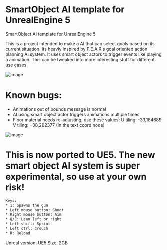 # SmartObject AI template for UnrealEngine 5
SmartObject AI template for UnrealEngine 5


This is a project intended to make a AI that can select goals based on its current situation. Its heavly inspired by F.E.A.R.s goal oriented action planning AI
system. It uses smart object actors to trigger events like playing a animation. This can be tweaked into more interesting stuff for different use cases.

![image](https://user-images.githubusercontent.com/2607194/164281029-70a04e75-c65c-4369-9adc-a0778b315820.png)




# Known bugs:

* Animations out of bounds message is normal
* AI using smart object actor triggers animations multiple times
* Floor material needs re-adjusting, use these values: U tiling: -33,184689 V tiling: −38,202377 (In the text coord node)

![image](https://user-images.githubusercontent.com/2607194/164358115-12f45ca7-206e-45a4-b48e-d944eb7a1625.png)






# This is now ported to UE5. The new smart object AI system is super experimental, so use at your own risk! 

```diff
Keys:
* 1: Spawns the gun
* Left mouse button: Shoot
* Right mouse button: Aim
* Q/E: Lean left or right
* Left shift: Sprint
* Left ctrl: Crouch
* R: Reload
```


Unreal version: UE5
Size: 2GB 













